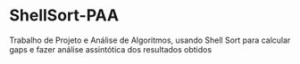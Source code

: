 # ShellSort-PAA
Trabalho de Projeto e Análise de Algoritmos, usando Shell Sort para calcular gaps e fazer análise assintótica dos resultados obtidos
